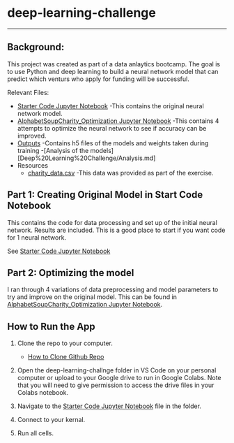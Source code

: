 # deep-learning-challenge
- - -

## **Background:**
This project was created as part of a data anlaytics bootcamp. The goal is to use Python and deep learning to build a neural network model that can predict which venturs who apply for funding will be successful. 

Relevant Files:
- [Starter Code Jupyter Notebook](Deep%20Learning%20Challenge/Starter_Code.ipynb)
    -This contains the original neural network model.
- [AlphabetSoupCharity_Optimization Jupyter Notebook](Deep%20Learning%20Challenge/AlphabetSoupCharity_Optimization.ipynb.ipynb)
    -This contains 4 attempts to optimize the neural network to see if accuracy can be improved. 
- [Outputs](Deep%20Learning%20Challenge/Output)
    -Contains h5 files of the models and weights taken during training
-[Analysis of the models][Deep%20Learning%20Challenge/Analysis.md]
- Resources
  - [charity_data.csv](Resources/charity_data.csv)
  -This data was provided as part of the exercise. 


## **Part 1: Creating Original Model in Start Code Notebook**
This contains the code for data processing and set up of the initial neural network. Results are included. This is a good place to start if you want code for 1 neural network. 

See [Starter Code Jupyter Notebook](Deep%20Learning%20Challenge/Starter_Code.ipynb)


## **Part 2: Optimizing the model**
I ran through 4 variations of data preprocessing and model parameters to try and improve on the original model. This can be found in [AlphabetSoupCharity_Optimization Jupyter Notebook](Deep%20Learning%20Challenge/AlphabetSoupCharity_Optimization.ipynb.ipynb).


## How to Run the App
1. Clone the repo to your computer.
   - [How to Clone Github Repo](https://docs.github.com/en/repositories/creating-and-managing-repositories/cloning-a-repository)

2. Open the deep-learning-challnge folder in VS Code on your personal computer or upload to your Google drive to run in Google Colabs. Note that you will need to give permission to access the drive files in your Colabs notebook.

3. Navigate to the [Starter Code Jupyter Notebook](Deep%20Learning%20Challenge/Starter_Code.ipynb) file in the folder.

4. Connect to your kernal. 

5. Run all cells. 
